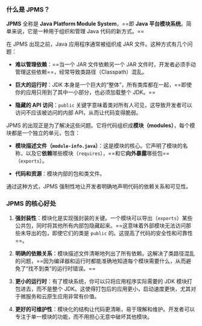 ### 什么是 JPMS？

**JPMS** 全称是 **Java Platform Module System**，==即 **Java 平台模块系统**。简单来说，它是一种用于组织和管理 Java 代码的新方式。==

在 JPMS 出现之前，Java 应用程序通常被组织成 JAR 文件。这种方式有几个问题：

- **难以管理依赖**：==当一个 JAR 文件依赖另一个 JAR 文件时，开发者必须手动管理这些依赖==，经常导致类路径（Classpath）混乱。
    
- **巨大的运行时**：JDK 本身是一个巨大的“整体”，所有类库都在一起，==即使你的应用只用到了其中一小部分，也必须加载整个 JDK。==
    
- **隐藏的 API 访问**：`public` 关键字意味着类对所有人可见，这导致开发者可以访问不应该被访问的内部 API，从而让代码变得脆弱。


JPMS 的出现正是为了解决这些问题。它将代码组织成**模块（modules）**，每个模块都是一个独立的单元，包含：

- **模块描述文件（`module-info.java`）**：这是模块的核心。它声明了模块的名称，以及它**依赖**哪些模块（`requires`），==和它**向外暴露**哪些包==（`exports`）。
    
- **代码和资源**：模块内部的包和类文件。
    

通过这种方式，JPMS 强制性地让开发者明确地声明代码的依赖关系和可见性。

### JPMS 的核心好处

1. **强封装性**：模块化是实现强封装的关键。一个模块可以导出（`exports`）某些公共包，同时将其他所有内部包隐藏起来。==这意味着外部模块无法访问那些未导出的包，即使它们的类是 `public` 的。这提高了代码的安全性和可靠性==。
    
2. **明确的依赖关系**：模块描述文件清晰地列出了所有依赖。这解决了类路径混乱的问题，==因为编译器和运行时都能准确地知道每个模块需要什么，从而避免了“找不到类”的运行时错误。==
    
3. **更小的运行时**：有了模块系统，你可以只将应用程序实际需要的 JDK 模块打包进去，而不是整个 JDK。这使得打包后的应用更小，启动速度更快，尤其对于微服务和云原生应用非常有价值。
    
4. **更好的可维护性**：模块化的结构让代码更清晰，易于理解和维护。开发者可以专注于单一模块的功能，而不用担心无意中破坏其他模块。